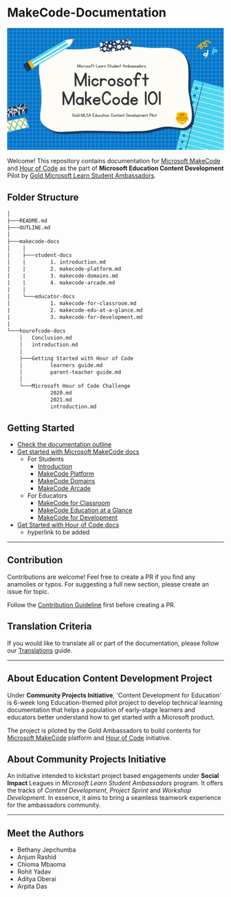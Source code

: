 # MakeCode-Documentation

![Makecode documentation image](assets/doc-header.jpg)

Welcome! This repository contains documentation for [Microsoft MakeCode](https://www.microsoft.com/en-us/makecode) and [Hour of Code](https://hourofcode.com/) as the part of **Microsoft Education Content Development** Pilot by [Gold Microsoft Learn Student Ambassadors](https://studentambassadors.com).

## Folder Structure

```
│
├───README.md
├───OUTLINE.md
│
├───makecode-docs
│    │
│    ├───student-docs
│    |        1. introduction.md
│    |        2. makecode-platform.md
│    |        3. makecode-domains.md
|    |        4. makecode-arcade.md
|    |
│    └───educator-docs
│             1. makecode-for-classroom.md
|             2. makecode-edu-at-a-glance.md
|             3. makecode-for-development.md
|
└───hourofcode-docs
    │   Conclusion.md
    │   introduction.md
    │
    ├───Getting Started with Hour of Code
    │         learners guide.md
    │         parent-teacher guide.md
    │
    └───Microsoft Hour of Code Challenge
              2020.md
              2021.md
              introduction.md
```

## Getting Started

- [Check the documentation outline](OUTLINE.md)
- [Get started with Microsoft MakeCode docs](makecode-docs)
  - For Students
    - [Introduction](/makecode-docs/student-docs/1.%20introduction.md)
    - [MakeCode Platform](/makecode-docs/student-docs/2.%20makecode-platform.md)
    - [MakeCode Domains](/makecode-docs/student-docs/3.%20makecode-domains.md)
    - [MakeCode Arcade](/makecode-docs/student-docs/4.%20makecode-arcade.md)
  - For Educators
    - [MakeCode for Classroom](/makecode-docs/educator-docs/1.%20makecode-for-classroom.md)
    - [MakeCode Education at a Glance](/makecode-docs/educator-docs/2.%20makecode-edu-at-a-glance.md)
    - [MakeCode for Development](/makecode-docs/educator-docs/3.%20makecode-for-development.md)
- [Get Started with Hour of Code docs](hourofcode-docs)
  - hyperlink to be added

---

## Contribution

Contributions are welcome! Feel free to create a PR if you find any anamolies or typos. For suggesting a full new section, please create an issue for topic.

Follow the [Contribution Guideline](/CONTRIBUTION.md) first before creating a PR.

## Translation Criteria

If you would like to translate all or part of the documentation, please follow our [Translations](/TRANSLATIONS.md) guide.

---

## About Education Content Development Project

Under **Community Projects Initiative**, 'Content Development for Education' is 6-week long Education-themed pilot project to develop technical learning documentation that helps a population of early-stage learners and educators better understand how to get started with a Microsoft product.

The project is piloted by the Gold Ambassadors to build contents for [Microsoft MakeCode](https://www.microsoft.com/en-us/makecode) platform and [Hour of Code](https://hourofcode.com/) initiative.

## About Community Projects Initiative

An initiative intended to kickstart project based engagements under **Social Impact** Leagues in _Microsoft Learn Student Ambassadors_ program. It offers the tracks of _Content Development_, _Project Sprint_ and _Workshop Development_.
In essence, it aims to bring a seamless teamwork experience for the ambassadors community.

---

## Meet the Authors

- Bethany Jepchumba
- Anjum Rashid​
- Chioma Mbaoma​
- Rohit Yadav​
- Aditya Oberai​
- Arpita Das
